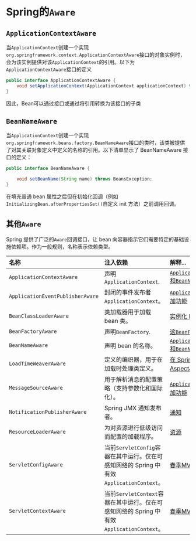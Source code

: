 # Spring的`Aware`

## `ApplicationContextAware`

当`ApplicationContext`创建一个实现 `org.springframework.context.ApplicationContextAware`接口的对象实例时，会为该实例提供对该`ApplicationContext`的引用。以下为`ApplicationContextAware`接口的定义

```java
public interface ApplicationContextAware {
    void setApplicationContext(ApplicationContext applicationContext) throws BeansException;
}
```

因此，Bean可以通过接口或通过将引用转换为该接口的子类



## `BeanNameAware`

当`ApplicationContext`创建一个实现 `org.springframework.beans.factory.BeanNameAware`接口的类时，该类被提供了对其关联对象定义中定义的名称的引用。以下清单显示了 BeanNameAware 接口的定义：

```java
public interface BeanNameAware {

    void setBeanName(String name) throws BeansException;
}
```

在填充普通 bean 属性之后但在初始化回调（例如`InitializingBean.afterPropertiesSet()`自定义 init 方法）之前调用回调。



## 其他`Aware`

Spring 提供了广泛的`Aware`回调接口，让 bean 向容器指示它们需要特定的基础设施依赖项。作为一般规则，名称表示依赖类型。

| 名称                             | 注入依赖                                                     | 解释...                                                      |
| :------------------------------- | :----------------------------------------------------------- | :----------------------------------------------------------- |
| `ApplicationContextAware`        | 声明`ApplicationContext`.                                    | [`ApplicationContextAware`和`BeanNameAware`](https://docs.spring.io/spring-framework/docs/current/reference/html/core.html#beans-factory-aware) |
| `ApplicationEventPublisherAware` | 封闭的事件发布者`ApplicationContext`。                       | [`ApplicationContext`的附加功能](https://docs.spring.io/spring-framework/docs/current/reference/html/core.html#context-introduction) |
| `BeanClassLoaderAware`           | 类加载器用于加载 bean 类。                                   | [实例化 Bean](https://docs.spring.io/spring-framework/docs/current/reference/html/core.html#beans-factory-class) |
| `BeanFactoryAware`               | 声明`BeanFactory`.                                           | [这`BeanFactory`](https://docs.spring.io/spring-framework/docs/current/reference/html/core.html#beans-beanfactory) |
| `BeanNameAware`                  | 声明 bean 的名称。                                           | [`ApplicationContextAware`和`BeanNameAware`](https://docs.spring.io/spring-framework/docs/current/reference/html/core.html#beans-factory-aware) |
| `LoadTimeWeaverAware`            | 定义的编织器，用于在加载时处理类定义。                       | [在 Spring 框架中使用 AspectJ 进行加载时编织](https://docs.spring.io/spring-framework/docs/current/reference/html/core.html#aop-aj-ltw) |
| `MessageSourceAware`             | 用于解析消息的配置策略（支持参数化和国际化）。               | [`ApplicationContext`的附加功能](https://docs.spring.io/spring-framework/docs/current/reference/html/core.html#context-introduction) |
| `NotificationPublisherAware`     | Spring JMX 通知发布者。                                      | [通知](https://docs.spring.io/spring-framework/docs/current/reference/html/integration.html#jmx-notifications) |
| `ResourceLoaderAware`            | 为对资源进行低级访问而配置的加载程序。                       | [资源](https://docs.spring.io/spring-framework/docs/current/reference/html/core.html#resources) |
| `ServletConfigAware`             | 当前`ServletConfig`容器在其中运行。仅在可感知网络的 Spring 中有效 `ApplicationContext`。 | [春季MVC](https://docs.spring.io/spring-framework/docs/current/reference/html/web.html#mvc) |
| `ServletContextAware`            | 当前`ServletContext`容器在其中运行。仅在可感知网络的 Spring 中有效 `ApplicationContext`。 | [春季MVC](https://docs.spring.io/spring-framework/docs/current/reference/html/web.html#mvc) |